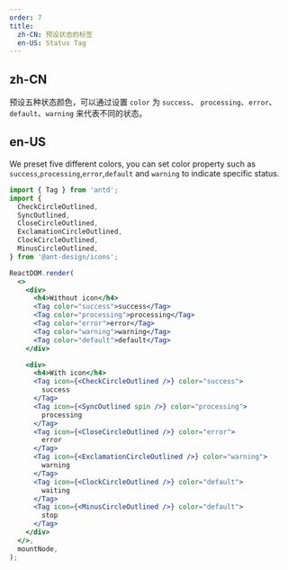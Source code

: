 ```yaml
---
order: 7
title:
  zh-CN: 预设状态的标签
  en-US: Status Tag
---
```


## zh-CN

预设五种状态颜色，可以通过设置 `color` 为 `success`、 `processing`、`error`、`default`、`warning` 来代表不同的状态。

## en-US

We preset five different colors, you can set color property such as `success`,`processing`,`error`,`default` and `warning` to indicate specific status.

```jsx
import { Tag } from 'antd';
import {
  CheckCircleOutlined,
  SyncOutlined,
  CloseCircleOutlined,
  ExclamationCircleOutlined,
  ClockCircleOutlined,
  MinusCircleOutlined,
} from '@ant-design/icons';

ReactDOM.render(
  <>
    <div>
      <h4>Without icon</h4>
      <Tag color="success">success</Tag>
      <Tag color="processing">processing</Tag>
      <Tag color="error">error</Tag>
      <Tag color="warning">warning</Tag>
      <Tag color="default">default</Tag>
    </div>

    <div>
      <h4>With icon</h4>
      <Tag icon={<CheckCircleOutlined />} color="success">
        success
      </Tag>
      <Tag icon={<SyncOutlined spin />} color="processing">
        processing
      </Tag>
      <Tag icon={<CloseCircleOutlined />} color="error">
        error
      </Tag>
      <Tag icon={<ExclamationCircleOutlined />} color="warning">
        warning
      </Tag>
      <Tag icon={<ClockCircleOutlined />} color="default">
        waiting
      </Tag>
      <Tag icon={<MinusCircleOutlined />} color="default">
        stop
      </Tag>
    </div>
  </>,
  mountNode,
);
```
